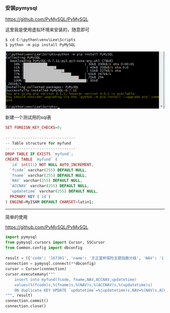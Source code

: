 ### 安装pymysql

https://github.com/PyMySQL/PyMySQL

这里我是使用虚拟环境来安装的，随意即可

```
$ cd C:\python\venv\Lee\Scripts
$ python -m pip install PyMySQL
```

![](/assets/12312315124import.png)

新建一个测试用的sql表

```php
SET FOREIGN_KEY_CHECKS=0;

-- ----------------------------
-- Table structure for myfund
-- ----------------------------
DROP TABLE IF EXISTS `myfund`;
CREATE TABLE `myfund` (
  `id` int(11) NOT NULL AUTO_INCREMENT,
  `fcode` varchar(255) DEFAULT NULL,
  `fname` varchar(255) DEFAULT NULL,
  `NAV` varchar(255) DEFAULT NULL,
  `ACCNAV` varchar(255) DEFAULT NULL,
  `updatetime` varchar(255) DEFAULT NULL,
  PRIMARY KEY (`id`)
) ENGINE=MyISAM DEFAULT CHARSET=latin1;
```

---

简单的使用

https://github.com/PyMySQL/PyMySQL

```py
import pymysql
from pymysql.cursors import Cursor, SSCursor
from Common.config import dbconfig

result = ({'code': '167301', 'name': '方正富邦保险主题指数分级', 'NAV': '1.3760', 'ACCNAV': '1.4410'})
connection = pymysql.connect(**dbconfig)
cursor = Cursor(connection)
cursor.executemany("""
    insert into myfund(fcode, fname,NAV,ACCNAV,updatetime)
    values(%(fcode)s,%(fname)s,%(NAV)s,%(ACCNAV)s,%(updatetime)s)
    ON duplicate KEY UPDATE `updatetime`=%(updatetime)s,NAV=%(NAV)s,ACCNAV=%(ACCNAV)s
""", result)
connection.commit()
connection.close()
```



